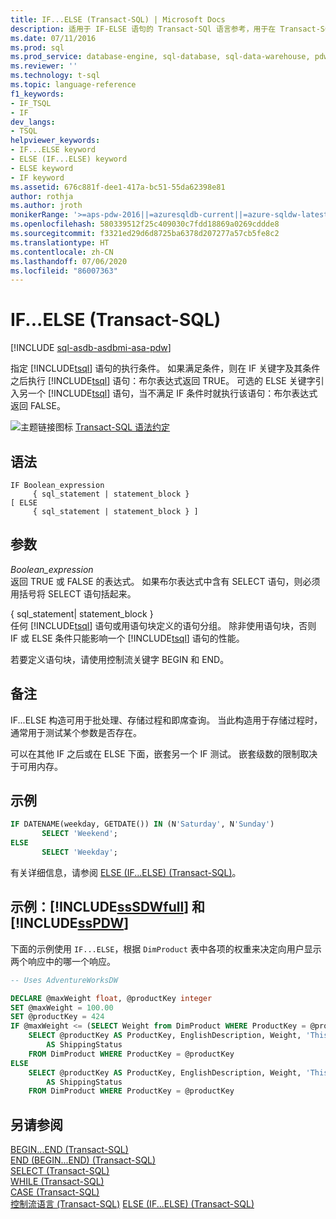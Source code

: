 ```yaml
---
title: IF...ELSE (Transact-SQL) | Microsoft Docs
description: 适用于 IF-ELSE 语句的 Transact-SQl 语言参考，用于在 Transact-SQL 语句中提供控制流。
ms.date: 07/11/2016
ms.prod: sql
ms.prod_service: database-engine, sql-database, sql-data-warehouse, pdw
ms.reviewer: ''
ms.technology: t-sql
ms.topic: language-reference
f1_keywords:
- IF_TSQL
- IF
dev_langs:
- TSQL
helpviewer_keywords:
- IF...ELSE keyword
- ELSE (IF...ELSE) keyword
- ELSE keyword
- IF keyword
ms.assetid: 676c881f-dee1-417a-bc51-55da62398e81
author: rothja
ms.author: jroth
monikerRange: '>=aps-pdw-2016||=azuresqldb-current||=azure-sqldw-latest||>=sql-server-2016||=sqlallproducts-allversions||>=sql-server-linux-2017||=azuresqldb-mi-current'
ms.openlocfilehash: 580339512f25c409030c7fdd18869a0269cddde8
ms.sourcegitcommit: f3321ed29d6d8725ba6378d207277a57cb5fe8c2
ms.translationtype: HT
ms.contentlocale: zh-CN
ms.lasthandoff: 07/06/2020
ms.locfileid: "86007363"
---
```

# <a name="ifelse-transact-sql"></a>IF...ELSE (Transact-SQL)
[!INCLUDE [sql-asdb-asdbmi-asa-pdw](../../includes/applies-to-version/sql-asdb-asdbmi-asa-pdw.md)]

指定 [!INCLUDE[tsql](../../includes/tsql-md.md)] 语句的执行条件。 如果满足条件，则在 IF 关键字及其条件之后执行 [!INCLUDE[tsql](../../includes/tsql-md.md)] 语句：布尔表达式返回 TRUE。 可选的 ELSE 关键字引入另一个 [!INCLUDE[tsql](../../includes/tsql-md.md)] 语句，当不满足 IF 条件时就执行该语句：布尔表达式返回 FALSE。  
  
 ![主题链接图标](../../database-engine/configure-windows/media/topic-link.gif "“主题链接”图标") [Transact-SQL 语法约定](../../t-sql/language-elements/transact-sql-syntax-conventions-transact-sql.md)  
  
## <a name="syntax"></a>语法  
  
```syntaxsql
IF Boolean_expression   
     { sql_statement | statement_block }   
[ ELSE   
     { sql_statement | statement_block } ]   
```  
  
## <a name="arguments"></a>参数  
 *Boolean_expression*  
 返回 TRUE 或 FALSE 的表达式。 如果布尔表达式中含有 SELECT 语句，则必须用括号将 SELECT 语句括起来。  
  
 { sql_statement| statement_block }    
 任何 [!INCLUDE[tsql](../../includes/tsql-md.md)] 语句或用语句块定义的语句分组。 除非使用语句块，否则 IF 或 ELSE 条件只能影响一个 [!INCLUDE[tsql](../../includes/tsql-md.md)] 语句的性能。  
  
 若要定义语句块，请使用控制流关键字 BEGIN 和 END。  
  
## <a name="remarks"></a>备注  
 IF...ELSE 构造可用于批处理、存储过程和即席查询。 当此构造用于存储过程时，通常用于测试某个参数是否存在。  
  
 可以在其他 IF 之后或在 ELSE 下面，嵌套另一个 IF 测试。 嵌套级数的限制取决于可用内存。  
  
## <a name="example"></a>示例  
  
```sql
IF DATENAME(weekday, GETDATE()) IN (N'Saturday', N'Sunday')
       SELECT 'Weekend';
ELSE 
       SELECT 'Weekday';
```  
  
 有关详细信息，请参阅 [ELSE (IF...ELSE) (Transact-SQL)](../../t-sql/language-elements/else-if-else-transact-sql.md)。  
  
## <a name="examples-sssdwfull-and-sspdw"></a>示例：[!INCLUDE[ssSDWfull](../../includes/sssdwfull-md.md)] 和 [!INCLUDE[ssPDW](../../includes/sspdw-md.md)]  
 下面的示例使用 `IF...ELSE`，根据 `DimProduct` 表中各项的权重来决定向用户显示两个响应中的哪一个响应。  
  
```sql
-- Uses AdventureWorksDW  

DECLARE @maxWeight float, @productKey integer  
SET @maxWeight = 100.00  
SET @productKey = 424  
IF @maxWeight <= (SELECT Weight from DimProduct WHERE ProductKey = @productKey)   
    SELECT @productKey AS ProductKey, EnglishDescription, Weight, 'This product is too heavy to ship and is only available for pickup.' 
        AS ShippingStatus
    FROM DimProduct WHERE ProductKey = @productKey
ELSE  
    SELECT @productKey AS ProductKey, EnglishDescription, Weight, 'This product is available for shipping or pickup.' 
        AS ShippingStatus
    FROM DimProduct WHERE ProductKey = @productKey
```  
  
## <a name="see-also"></a>另请参阅  
 [BEGIN...END (Transact-SQL)](../../t-sql/language-elements/begin-end-transact-sql.md)   
 [END (BEGIN...END) (Transact-SQL)](../../t-sql/language-elements/end-begin-end-transact-sql.md)   
 [SELECT (Transact-SQL)](../../t-sql/queries/select-transact-sql.md)   
 [WHILE (Transact-SQL)](../../t-sql/language-elements/while-transact-sql.md)   
 [CASE (Transact-SQL)](../../t-sql/language-elements/case-transact-sql.md)   
 [控制流语言 (Transact-SQL)](~/t-sql/language-elements/control-of-flow.md) [ELSE (IF...ELSE) (Transact-SQL)](../../t-sql/language-elements/else-if-else-transact-sql.md) 
